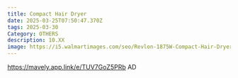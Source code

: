 ```yaml
---
title: Compact Hair Dryer
date: 2025-03-25T07:50:47.370Z
tags: 2025-03-30
Category: OTHERS
description: 10.XX
image: https://i5.walmartimages.com/seo/Revlon-1875W-Compact-Hair-Dryer-Black_9b619d96-02a9-470c-8c84-8ec2fda3cf6c.5afe0804f72f7d268cdb573c763bdaaa.jpeg?odnHeight=640&odnWidth=640&odnBg=FFFFFF
---
```

https://mavely.app.link/e/TUV7GoZ5PRb   AD